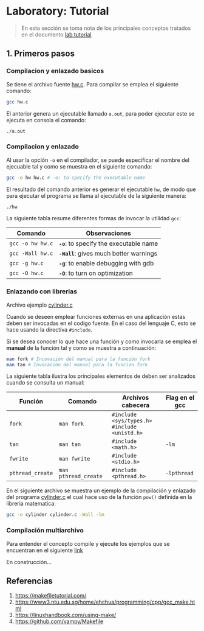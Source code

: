 # Laboratory: Tutorial

> En esta sección se toma nota de los principales conceptos tratados en el documento [lab tutorial](https://pages.cs.wisc.edu/~remzi/OSTEP/lab-tutorial.pdf)

## 1. Primeros pasos

### Compilacion y enlazado basicos

Se tiene el archivo fuente [hw.c](hw.c). Para compilar se emplea el siguiente comando:

```bash
gcc hw.c   
```

El anterior genera un ejecutable llamado `a.out`, para poder ejecutar este se ejecuta en consola el comando:

```bash
./a.out
```

### Compilacion y enlazado 

Al usar la opción `-o` en el compilador, se puede especificar el nombre del ejecuable tal y como se muestra en el siguiente comando:

```bash
gcc -o hw hw.c # -o: to specify the executable name  
```

El resultado del comando anterior es generar el ejecutable `hw`, de modo que para ejecutar el programa se llama al ejecutable de la siguiente manera:

```bash
./hw
```

La siguiente tabla resume diferentes formas de invocar la utilidad `gcc`:

|Comando|Observaciones|
|---|---|
|```gcc -o hw hw.c```|**`-o`**: to specify the executable name |
|```gcc -Wall hw.c```|**`-Wall`**: gives much better warnings|
|```gcc -g hw.c```|**`-g`**: to enable debugging with gdb|
|```gcc -O hw.c```|**`-O`**: to turn on optimization |

### Enlazando con librerias

Archivo ejemplo [cylinder.c](cylinder.c)

Cuando se deseen emplear funciones externas en una aplicación estas deben ser invocadas en el codigo fuente. En el caso del lenguaje C, esto se hace usando la directiva ```#include```. 

Si se desea conocer lo que hace una función y como invocarla se emplea el **manual** de la función tal y como se muestra a continuación:

```bash
man fork # Incovación del manual para la función fork
man tan # Invocación del manual para la función fork
```

La siguiente tabla ilustra los principales elementos de deben ser analizados cuando se consulta un manual:

|Función|Comando|Archivos cabecera|Flag en el gcc|
|---|---|---|---|
|```fork```|```man fork```|```#include <sys/types.h>```</br> ```#include <unistd.h>```||
|```tan```|```man tan```|```#include <math.h>```|```-lm```|
|```fwrite```|```man fwrite```|```#include <stdio.h>```||
|```pthread_create```|```man pthread_create```|```#include <pthread.h>```|```-lpthread```|

En el siguiente archivo se muestra un ejemplo de la compilación y enlazado del programa [cylinder.c](cylinder.c) el cual hace uso de la función ```pow()``` definida en la libreria matematica:

```bash
gcc -o cylinder cylinder.c -Wall -lm
```

### Compilación multiarchivo

Para entender el concepto compile y ejecute los ejemplos que se encuentran en el siguiente [link](../conceptos_c/multi-file_project/)

En construcción...

## Referencias

1. https://makefiletutorial.com/
2. https://www3.ntu.edu.sg/home/ehchua/programming/cpp/gcc_make.html 
3. https://linuxhandbook.com/using-make/
4. https://github.com/vampy/Makefile 
